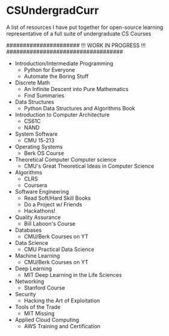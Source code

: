 # CSUndergradCurr
A list of resources I have put together for open-source learning representative of a full suite of undergraduate CS Courses 

###################### !!! WORK IN PROGRESS  !!! ###################################

* Introduction/Intermediate Programming
  * Python for Everyone
  * Automate the Boring Stuff
* Discrete Math
  * An Infinite Descent into Pure Mathematics 
  * Find Summaries
* Data Structures 
  * Python Data Structures and Algorithms Book 
* Introduction to Computer Architecture
  * CS61C
  * NAND
* System Software
  * CMU 15-213
* Operating Systems
  * Berk OS Course 
* Theoretical Computer Computer science
  * CMU's Great Theoretical Ideas in Computer Science 
* Algorithms
  * CLRS
  * Coursera 
* Software Engineering
  * Read Soft/Hard Skill Books
  * Do a Project w/ Friends 
  * Hackathons! 
* Quality Assurance
  * Bill Laboon's Course
* Databases 
  * CMU/Berk Courses on YT 
* Data Science
  * CMU Practical Data Science 
* Machine Learning
  * CMU/Berk Courses on YT
* Deep Learning 
  * MIT Deep Learning in the Life Sciences 
* Networking
  * Stanford Course  
* Security
  * Hacking the Art of Exploitation 
* Tools of the Trade
  * MIT Missing 
* Applied Cloud Computing 
  * AWS Training and Certification 
